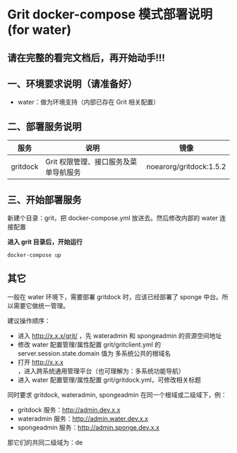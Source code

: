 # Grit docker-compose 模式部署说明 (for water)

## 请在完整的看完文档后，再开始动手!!!

## 一、环境要求说明（请准备好）

* water：做为环境支持（内部已存在 Grit 相关配置）

## 二、部署服务说明

| 服务 | 说明 | 镜像                 |
| -------- | --------  |--------------------| 
| gritdock    | Grit 权限管理、接口服务及菜单导航服务 | noearorg/gritdock:1.5.2 |  


## 三、开始部署服务

新建个目录：grit，把 docker-compose.yml 放进去。然后修改内部的 water 连接配置 

**进入 grit 目录后，开始运行**

```shell
docker-compose up
```



## 其它

一般在 water 环境下，需要部署 gritdock 时，应该已经部署了 sponge 中台。所以需要它做统一管理。

建议操作顺序：

* 进入 http://x.x.x/grit/ ，先 wateradmin 和 spongeadmin 的资源空间地址
* 修改 water 配置管理/属性配置 grit/gritclient.yml 的 server.session.state.domain 值为 多系统公共的根域名
* 打开 http://x.x.x ，进入跨系统通用管理平台（也可理解为：多系统功能导航）
* 进入 water 配置管理/属性配置 grit/gritdock.yml，可修改相关标题


同时要求 gritdock, wateradmin, spongeadmin 在同一个根域或二级域下，例：

* gritdock 服务：http://admin.dev.x.x
* wateradmin 服务：http://admin.water.dev.x.x
* spongeadmin 服务：http://admin.sponge.dev.x.x

那它们的共同二级域为：de


